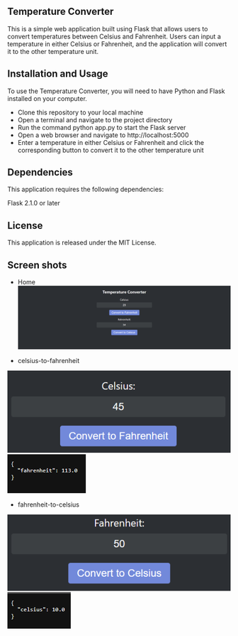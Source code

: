 ## Temperature Converter
This is a simple web application built using Flask that allows users to convert temperatures between Celsius and Fahrenheit. Users can input a temperature in either Celsius or Fahrenheit, and the application will convert it to the other temperature unit.

## Installation and Usage
To use the Temperature Converter, you will need to have Python and Flask installed on your computer.

- Clone this repository to your local machine
- Open a terminal and navigate to the project directory
- Run the command python app.py to start the Flask server
- Open a web browser and navigate to http://localhost:5000
- Enter a temperature in either Celsius or Fahrenheit and click the corresponding button to convert it to the other temperature unit

## Dependencies
This application requires the following dependencies:

Flask 2.1.0 or later

## License
This application is released under the MIT License.

## Screen shots

- Home
![img.png](img.png)

- celsius-to-fahrenheit

![img_1.png](img_1.png)
![img_2.png](img_2.png)

- fahrenheit-to-celsius

![img_3.png](img_3.png)
![img_4.png](img_4.png)
